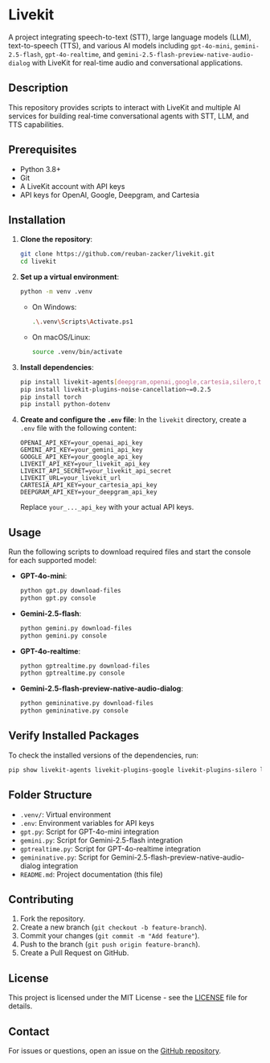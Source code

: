 # Livekit

A project integrating speech-to-text (STT), large language models (LLM), text-to-speech (TTS), and various AI models including `gpt-4o-mini`, `gemini-2.5-flash`, `gpt-4o-realtime`, and `gemini-2.5-flash-preview-native-audio-dialog` with LiveKit for real-time audio and conversational applications.

## Description

This repository provides scripts to interact with LiveKit and multiple AI services for building real-time conversational agents with STT, LLM, and TTS capabilities.

## Prerequisites

- Python 3.8+
- Git
- A LiveKit account with API keys
- API keys for OpenAI, Google, Deepgram, and Cartesia

## Installation

1. **Clone the repository**:
   ```bash
   git clone https://github.com/reuban-zacker/livekit.git
   cd livekit
   ```

2. **Set up a virtual environment**:
   ```bash
   python -m venv .venv
   ```
   - On Windows:
     ```bash
     .\.venv\Scripts\Activate.ps1
     ```
   - On macOS/Linux:
     ```bash
     source .venv/bin/activate
     ```

3. **Install dependencies**:
   ```bash
   pip install livekit-agents[deepgram,openai,google,cartesia,silero,turn-detector]~=1.2.2
   pip install livekit-plugins-noise-cancellation~=0.2.5
   pip install torch
   pip install python-dotenv
   ```

4. **Create and configure the `.env` file**:
   In the `livekit` directory, create a `.env` file with the following content:
   ```
   OPENAI_API_KEY=your_openai_api_key
   GEMINI_API_KEY=your_gemini_api_key
   GOOGLE_API_KEY=your_google_api_key
   LIVEKIT_API_KEY=your_livekit_api_key
   LIVEKIT_API_SECRET=your_livekit_api_secret
   LIVEKIT_URL=your_livekit_url
   CARTESIA_API_KEY=your_cartesia_api_key
   DEEPGRAM_API_KEY=your_deepgram_api_key
   ```
   Replace `your_..._api_key` with your actual API keys.

## Usage

Run the following scripts to download required files and start the console for each supported model:

- **GPT-4o-mini**:
  ```bash
  python gpt.py download-files
  python gpt.py console
  ```

- **Gemini-2.5-flash**:
  ```bash
  python gemini.py download-files
  python gemini.py console
  ```

- **GPT-4o-realtime**:
  ```bash
  python gptrealtime.py download-files
  python gptrealtime.py console
  ```

- **Gemini-2.5-flash-preview-native-audio-dialog**:
  ```bash
  python gemininative.py download-files
  python gemininative.py console
  ```

## Verify Installed Packages

To check the installed versions of the dependencies, run:
```bash
pip show livekit-agents livekit-plugins-google livekit-plugins-silero livekit-plugins-noise-cancellation torch
```

## Folder Structure

- `.venv/`: Virtual environment
- `.env`: Environment variables for API keys
- `gpt.py`: Script for GPT-4o-mini integration
- `gemini.py`: Script for Gemini-2.5-flash integration
- `gptrealtime.py`: Script for GPT-4o-realtime integration
- `gemininative.py`: Script for Gemini-2.5-flash-preview-native-audio-dialog integration
- `README.md`: Project documentation (this file)

## Contributing

1. Fork the repository.
2. Create a new branch (`git checkout -b feature-branch`).
3. Commit your changes (`git commit -m "Add feature"`).
4. Push to the branch (`git push origin feature-branch`).
5. Create a Pull Request on GitHub.

## License

This project is licensed under the MIT License - see the [LICENSE](LICENSE) file for details.

## Contact

For issues or questions, open an issue on the [GitHub repository](https://github.com/reuban-zacker/livekit).
